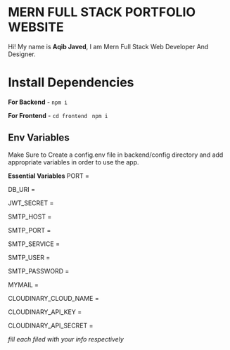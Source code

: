 # MERN FULL STACK PORTFOLIO WEBSITE

Hi! My name is **Aqib Javed**, I am Mern Full Stack Web Developer And Designer.



# Install Dependencies

**For Backend** - `npm i`

**For Frontend** - `cd frontend` ` npm i`

## Env Variables

Make Sure to Create a config.env file in backend/config directory and add appropriate variables in order to use the app.

**Essential Variables**
PORT = 

DB_URI = 

JWT_SECRET = 


SMTP_HOST = 

SMTP_PORT = 

SMTP_SERVICE = 

SMTP_USER = 


SMTP_PASSWORD = 

MYMAIL = 

CLOUDINARY_CLOUD_NAME = 

CLOUDINARY_API_KEY = 

CLOUDINARY_API_SECRET = 


_fill each filed with your info respectively_

